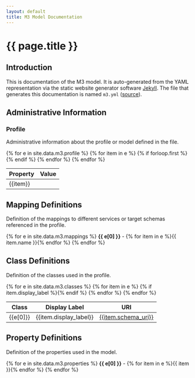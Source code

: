 ```yaml
---
layout: default
title: M3 Model Documentation
---
```


# {{ page.title }}

## Introduction

This is documentation of the M3 model. It is auto-generated from the YAML representation via the static website generator software [Jekyll](https://jekyllrb.com/). The file that generates this documentation is named `m3.yml` ([source](https://github.com/samvera-labs/houndstooth/blob/master/m3.yml)).  

## Administrative Information

### Profile  

Administrative information about the profile or model defined in the file.
<table>
<thead>
<tr>
<th>Property</th>
<th>Value</th>
</tr>
</thead>
{% for e in site.data.m3.profile %}
{% for item in e %}
{% if forloop.first %}<tr>{% endif %}
<td>{{item}}</td>
{% endfor %}
{% endfor %}
</table>

## Mapping Definitions

Definition of the mappings to different services or target schemas referenced in the profile.

{% for e in site.data.m3.mappings %}
  **{{ e[0] }}** - 
  {% for item in e %}{{ item.name }}{% endfor %}
{% endfor %}

## Class Definitions

Definition of the classes used in the profile.

<table>
<thead>
<tr>
<th>Class</th>
<th>Display Label</th>
<th>URI</th>
</tr>
</thead>
{% for e in site.data.m3.classes %}
{% for item in e %}
{% if item.display_label %}<tr><td>{{e[0]}}</td><td>{{item.display_label}}</td><td><a href="{{item.schema_uri}}">{{item.schema_uri}}</a></td></tr>{% endif %}
{% endfor %}
{% endfor %}
</table>

## Property Definitions

Definition of the properties used in the model.

{% for e in site.data.m3.properties %}
  **{{ e[0] }}** - 
  {% for item in e %}{{ item }}{% endfor %}
{% endfor %}
